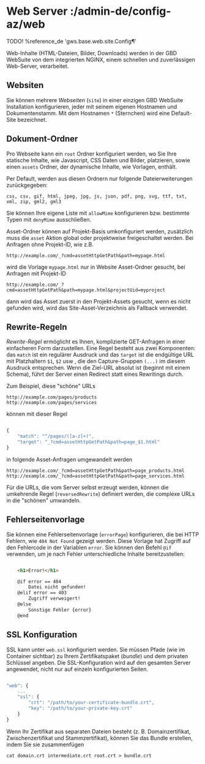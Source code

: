 # Web Server :/admin-de/config-az/web

TODO! %reference_de 'gws.base.web.site.Config¶'

Web-Inhalte (HTML-Dateien, Bilder, Downloads) werden in der GBD WebSuite von dem integrierten NGINX, einem schnellen und zuverlässigen Web-Server, verarbeitet.

## Websiten

Sie können mehrere *Webseiten* (``site``) in einer einzigen GBD WebSuite Installation konfigurieren, jeder mit seinem eigenen Hostnamen und Dokumentenstamm. Mit dem Hostnamen ``*`` (Sternchen) wird eine Default-Site bezeichnet.

## Dokument-Ordner

Pro Webseite kann ein ``root`` Ordner konfiguriert werden, wo Sie Ihre statische Inhalte, wie Javascript, CSS Daten und Bilder, platzieren, sowie einen ``assets`` Ordner, der dynamische Inhalte, wie Vorlagen, enthält.

Per Default, werden aus diesen Ordnern nur folgende Dateierweiterungen zurückgegeben:

    css, csv, gif, html, jpeg, jpg, js, json, pdf, png, svg, ttf, txt, xml, zip, gml2, gml3

Sie können Ihre eigene Liste mit ``allowMime`` konfigurieren bzw. bestimmte Typen mit ``denyMime`` ausschließen.

Asset-Ordner können auf Projekt-Basis umkonfiguriert werden, zusätzlich muss die ``asset`` Aktion global oder projektweise freigeschaltet werden.  Bei Anfragen ohne Projekt-ID, wie z.B.

    http://example.com/_?cmd=assetHttpGetPath&path=mypage.html

wird die Vorlage ``mypage.html`` nur in Website Asset-Ordner gesucht, bei Anfragen mit Projekt-ID

    http://example.com/_?cmd=assetHttpGetPath&path=mypage.html&projectUid=myproject

dann wird das Asset zuerst in den Projekt-Assets gesucht, wenn es nicht gefunden wird, wird das Site-Asset-Verzeichnis als Fallback verwendet.

## Rewrite-Regeln

*Rewrite-Regel* ermöglicht es Ihnen, komplizierte GET-Anfragen in einer einfacheren Form darzustellen. Eine Regel besteht aus zwei Komponenten: das ``match`` ist ein regulärer Ausdruck und das ``target`` ist die endgültige URL mit Platzhaltern ``$1``, ``$2`` usw , die den Capture-Gruppen ``(...)`` im diesem Ausdruck entsprechen. Wenn die Ziel-URL absolut ist (beginnt mit einem Schema), führt der Server einen Redirect statt eines Rewritings durch.

Zum Beispiel, diese "schöne" URLs

    http://example.com/pages/products
    http://example.com/pages/services

können mit dieser Regel

```javascript

{
    "match": "^/pages/([a-z]+)",
    "target": "_?cmd=assetHttpGetPath&path=page_$1.html"
}
```

in folgende Asset-Anfragen umgewandelt werden

    http://example.com/_?cmd=assetHttpGetPath&path=page_products.html
    http://example.com/_?cmd=assetHttpGetPath&path=page_services.html

Für die URLs, die vom Server selbst erzeugt werden, können die umkehrende Regel (``reversedRewrite``) definiert werden, die complexe URLs in die "schönen" umwandeln.

## Fehlerseitenvorlage

Sie können eine Fehlerseitenvorlage  (``errorPage``) konfigurieren, die bei HTTP Fehlern, wie ``404 Not Found`` gezeigt werden. Diese Vorlage hat Zugriff auf den Fehlercode in der Variablen ``error``. Sie können den Befehl ``@if`` verwenden, um je nach Fehler unterschiedliche Inhalte bereitzustellen:

```html

    <h1>Error!</h1>

    @if error == 404
        Datei nicht gefunden!
    @elif error == 403
        Zugriff verweigert!
    @else
        Sonstige Fehler {error}
    @end
```

## SSL Konfiguration

SSL kann unter ``web.ssl`` konfiguriert werden. Sie müssen Pfade (wie im Container sichtbar) zu Ihrem Zertifikatspaket (*bundle*) und dem privaten Schlüssel angeben. Die SSL-Konfiguration wird auf den gesamten Server angewendet, nicht nur auf einzeln konfigurierten Seiten.

```javascript

"web": {
    ...
    "ssl": {
        "crt": "/path/to/your-certificate-bundle.crt",
        "key": "/path/to/your-private-key.crt"
    }
}
```

Wenn Ihr Zertifikat aus separaten Dateien besteht (z. B. Domainzertifikat, Zwischenzertifikat und Stammzertifikat), können Sie das Bundle erstellen, indem Sie sie zusammenfügen

    cat domain.crt intermediate.crt root.crt > bundle.crt
